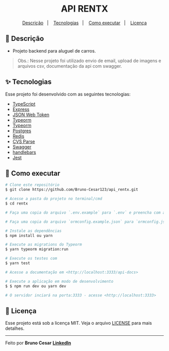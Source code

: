 <h1 align="center">API RENTX</h1>

<p align="center">
  <a href="#-descricao">Descrição</a>&nbsp;&nbsp;&nbsp;|&nbsp;&nbsp;&nbsp;
  <a href="#-tecnologias">Tecnologias</a>&nbsp;&nbsp;&nbsp;|&nbsp;&nbsp;&nbsp;
  <a href="#-como-executar">Como executar</a>&nbsp;&nbsp;&nbsp;|&nbsp;&nbsp;&nbsp;
  <a href="#-licença">Licença</a>
</p>

## 📜 Descrição

- Projeto backend para aluguel de carros.

> Obs.: Nesse projeto foi utilizado envio de email, upload de imagens e arquivos csv, documentação da api com swagger.

## ✨ Tecnologias

Esse projeto foi desenvolvido com as seguintes tecnologias:

- [TypeScript](https://www.typescriptlang.org/)
- [Express](https://expressjs.com/pt-br/)
- [JSON Web Token](https://jwt.io/)
- [Typeorm](https://typeorm.io/#/)
- [Typeorm](https://typeorm.io/#/)
- [Postgres](https://www.postgresql.org/)
- [Redis](https://redis.io/)
- [CVS Parse](https://csv.js.org/parse/)
- [Swagger](https://swagger.io/)
- [handlebars](https://handlebarsjs.com/)
- [Jest](https://jestjs.io/pt-BR/)

## 🎲 Como executar

```bash
# Clone este repositório
$ git clone https://github.com/Bruno-Cesar123/api_rentx.git

# Acesse a pasta do projeto no terminal/cmd
$ cd rentx

# Faça uma copia do arquivo `.env.example` para `.env` e preencha com as informações

# Faça uma copia do arquivo `ormconfig.example.json` para `ormconfig.json` e preencha com as informações

# Instale as dependências
$ npm install ou yarn

# Execute as migrations do Typeorm
$ yarn typeorm migration:run

# Execute os testes com
$ yarn test

# Acesse a documentação em <http://localhost:3333/api-docs>

# Execute a aplicação em modo de desenvolvimento
$ $ npm run dev ou yarn dev

# O servidor inciará na porta:3333 - acesse <http://localhost:3333>
```

## 📄 Licença

Esse projeto está sob a licença MIT. Veja o arquivo [LICENSE](license) para mais detalhes.

---

Feito por **Bruno Cesar** [**LinkedIn**](https://www.linkedin.com/in/bruno-cesar-b0039715a/)
